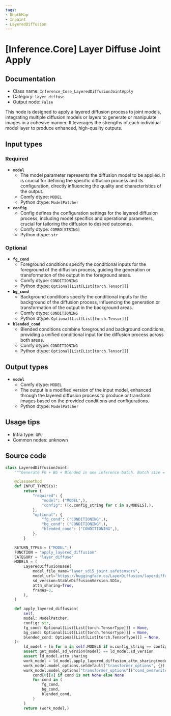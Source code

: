 ```yaml
---
tags:
- DepthMap
- Inpaint
- LayeredDiffusion
---
```


# [Inference.Core] Layer Diffuse Joint Apply
## Documentation
- Class name: `Inference_Core_LayeredDiffusionJointApply`
- Category: `layer_diffuse`
- Output node: `False`

This node is designed to apply a layered diffusion process to joint models, integrating multiple diffusion models or layers to generate or manipulate images in a cohesive manner. It leverages the strengths of each individual model layer to produce enhanced, high-quality outputs.
## Input types
### Required
- **`model`**
    - The model parameter represents the diffusion model to be applied. It is crucial for defining the specific diffusion process and its configuration, directly influencing the quality and characteristics of the output.
    - Comfy dtype: `MODEL`
    - Python dtype: `ModelPatcher`
- **`config`**
    - Config defines the configuration settings for the layered diffusion process, including model specifics and operational parameters, crucial for tailoring the diffusion to desired outcomes.
    - Comfy dtype: `COMBO[STRING]`
    - Python dtype: `str`
### Optional
- **`fg_cond`**
    - Foreground conditions specify the conditional inputs for the foreground of the diffusion process, guiding the generation or transformation of the output in the foreground areas.
    - Comfy dtype: `CONDITIONING`
    - Python dtype: `Optional[List[List[torch.Tensor]]]`
- **`bg_cond`**
    - Background conditions specify the conditional inputs for the background of the diffusion process, influencing the generation or transformation of the output in the background areas.
    - Comfy dtype: `CONDITIONING`
    - Python dtype: `Optional[List[List[torch.Tensor]]]`
- **`blended_cond`**
    - Blended conditions combine foreground and background conditions, providing a unified conditional input for the diffusion process across both areas.
    - Comfy dtype: `CONDITIONING`
    - Python dtype: `Optional[List[List[torch.Tensor]]]`
## Output types
- **`model`**
    - Comfy dtype: `MODEL`
    - The output is a modified version of the input model, enhanced through the layered diffusion process to produce or transform images based on the provided conditions and configurations.
    - Python dtype: `ModelPatcher`
## Usage tips
- Infra type: `GPU`
- Common nodes: unknown


## Source code
```python
class LayeredDiffusionJoint:
    """Generate FG + BG + Blended in one inference batch. Batch size = 3N."""

    @classmethod
    def INPUT_TYPES(s):
        return {
            "required": {
                "model": ("MODEL",),
                "config": ([c.config_string for c in s.MODELS],),
            },
            "optional": {
                "fg_cond": ("CONDITIONING",),
                "bg_cond": ("CONDITIONING",),
                "blended_cond": ("CONDITIONING",),
            },
        }

    RETURN_TYPES = ("MODEL",)
    FUNCTION = "apply_layered_diffusion"
    CATEGORY = "layer_diffuse"
    MODELS = (
        LayeredDiffusionBase(
            model_file_name="layer_sd15_joint.safetensors",
            model_url="https://huggingface.co/LayerDiffusion/layerdiffusion-v1/resolve/main/layer_sd15_joint.safetensors",
            sd_version=StableDiffusionVersion.SD1x,
            attn_sharing=True,
            frames=3,
        ),
    )

    def apply_layered_diffusion(
        self,
        model: ModelPatcher,
        config: str,
        fg_cond: Optional[List[List[torch.TensorType]]] = None,
        bg_cond: Optional[List[List[torch.TensorType]]] = None,
        blended_cond: Optional[List[List[torch.TensorType]]] = None,
    ):
        ld_model = [m for m in self.MODELS if m.config_string == config][0]
        assert get_model_sd_version(model) == ld_model.sd_version
        assert ld_model.attn_sharing
        work_model = ld_model.apply_layered_diffusion_attn_sharing(model)[0]
        work_model.model_options.setdefault("transformer_options", {})
        work_model.model_options["transformer_options"]["cond_overwrite"] = [
            cond[0][0] if cond is not None else None
            for cond in (
                fg_cond,
                bg_cond,
                blended_cond,
            )
        ]
        return (work_model,)

```
